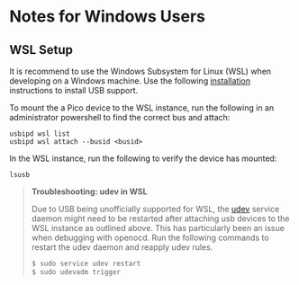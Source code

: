 # Notes for Windows Users

## WSL Setup
It is recommend to use the Windows Subsystem for Linux (WSL) when developing on a Windows machine.
Use the following [installation](https://learn.microsoft.com/en-us/windows/wsl/connect-usb) instructions to install USB support.

To mount the a Pico device to the WSL instance, run the following in
an administrator powershell to find the correct bus and attach:

```
usbipd wsl list
usbipd wsl attach --busid <busid>
```

In the WSL instance, run the following to verify the device has mounted:

```
lsusb
```
> **Troubleshooting: udev in WSL**
>
> Due to USB being unofficially supported for WSL, 
> the [udev](https://wiki.archlinux.org/title/Udev) service daemon might need to be restarted after attaching
> usb devices to the WSL instance as outlined above. 
> This has particularly been an issue when debugging with openocd.
> Run the following commands to restart the udev daemon and reapply udev rules. 
> ```bash
> $ sudo service udev restart 
> $ sudo udevadm trigger
> ```

